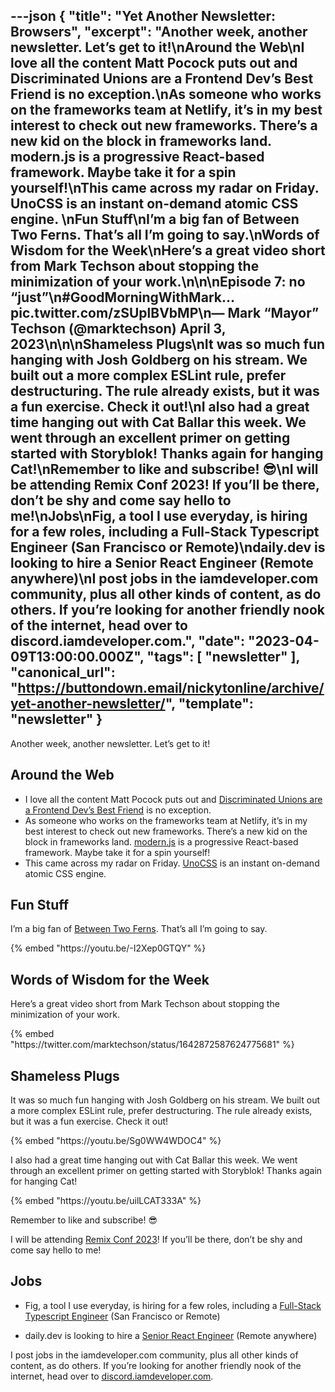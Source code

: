 ---json
{
  "title": "Yet Another Newsletter: Browsers",
  "excerpt": "Another week, another newsletter. Let’s get to it!\nAround the Web\nI love all the content Matt Pocock puts out and Discriminated Unions are a Frontend Dev’s Best Friend  is no exception.\nAs someone who works on the frameworks team at Netlify, it’s in my best interest to check out new frameworks. There’s a new kid on the block in frameworks land. modern.js is a progressive React-based framework. Maybe take it for a spin yourself!\nThis came across my radar on Friday. UnoCSS is an instant on-demand atomic CSS engine. \nFun Stuff\nI’m a big fan of Between Two Ferns. That’s all I’m going to say.\nWords of Wisdom for the Week\nHere’s a great video short from Mark Techson about stopping the minimization of your work.\n\n\nEpisode 7: no “just”\n#GoodMorningWithMark… pic.twitter.com/zSUplBVbMP\n— Mark “Mayor” Techson (@marktechson) April 3, 2023\n\n\nShameless Plugs\nIt was so much fun hanging with Josh Goldberg on his stream. We built out a more complex ESLint rule, prefer destructuring. The rule already exists, but it was a fun exercise. Check it out!\nI also had a great time hanging out with Cat Ballar this week. We went through an excellent primer on getting started with Storyblok! Thanks again for hanging Cat!\nRemember to like and subscribe! 😎\nI will be attending Remix Conf 2023! If you’ll be there, don’t be shy and come say hello to me!\nJobs\nFig, a tool I use everyday, is hiring for a few roles, including a Full-Stack Typescript Engineer (San Francisco or Remote)\ndaily.dev is looking to hire a Senior React Engineer (Remote anywhere)\nI post jobs in the iamdeveloper.com community, plus all other kinds of content, as do others. If you’re looking for another friendly nook of the internet, head over to discord.iamdeveloper.com.",
  "date": "2023-04-09T13:00:00.000Z",
  "tags": [
    "newsletter"
  ],
  "canonical_url": "https://buttondown.email/nickytonline/archive/yet-another-newsletter/",
  "template": "newsletter"
}
---

<p>Another week, another newsletter. Let&rsquo;s get to it!</p>
<h2>Around the Web</h2>
<ul>
<li>I love all the content Matt Pocock puts out and <a href="https://www.totaltypescript.com/discriminated-unions-are-a-devs-best-friend?utm_source=nickytonline&amp;utm_medium=email&amp;utm_campaign=yet-another-newsletter" target="_blank">Discriminated Unions are a Frontend Dev&rsquo;s Best Friend</a>  is no exception.</li>
<li>As someone who works on the frameworks team at Netlify, it’s in my best interest to check out new frameworks. There&rsquo;s a new kid on the block in frameworks land. <a href="https://modernjs.dev/?utm_source=nickytonline&amp;utm_medium=email&amp;utm_campaign=yet-another-newsletter" target="_blank">modern.js</a> is a progressive React-based framework. Maybe take it for a spin yourself!</li>
<li>This came across my radar on Friday. <a href="https://unocss.dev/?utm_source=nickytonline&amp;utm_medium=email&amp;utm_campaign=yet-another-newsletter" target="_blank">UnoCSS</a> is an instant on-demand atomic CSS engine. </li>
</ul>
<h2>Fun Stuff</h2>
<p>I&rsquo;m a big fan of <a href="https://www.imdb.com/title/tt1535002/?utm_source=nickytonline&amp;utm_medium=email&amp;utm_campaign=yet-another-newsletter" target="_blank">Between Two Ferns</a>. That&rsquo;s all I&rsquo;m going to say.</p>{% embed "https://youtu.be/-I2Xep0GTQY" %}
<h2>Words of Wisdom for the Week</h2>
<p>Here&rsquo;s a great video short from Mark Techson about stopping the minimization of your work.</p>
{% embed "https://twitter.com/marktechson/status/1642872587624775681" %}
<h2>Shameless Plugs</h2>
<p>It was so much fun hanging with Josh Goldberg on his stream. We built out a more complex ESLint rule, prefer destructuring. The rule already exists, but it was a fun exercise. Check it out!</p>{% embed "https://youtu.be/Sg0WW4WDOC4" %}
<p>I also had a great time hanging out with Cat Ballar this week. We went through an excellent primer on getting started with Storyblok! Thanks again for hanging Cat!</p>{% embed "https://youtu.be/uilLCAT333A" %}
<p>Remember to like and subscribe! 😎</p>
<p>I will be attending <a href="https://remix.run/conf/2023?utm_source=nickytonline&amp;utm_medium=email&amp;utm_campaign=yet-another-newsletter" target="_blank">Remix Conf 2023</a>! If you&rsquo;ll be there, don&rsquo;t be shy and come say hello to me!</p>
<h2>Jobs</h2>
<ul>
<li>
<p>Fig, a tool I use everyday, is hiring for a few roles, including a <a href="https://fig.io/jobs/full-stack-typescript?utm_source=nickytonline&amp;utm_medium=email&amp;utm_campaign=yet-another-newsletter" target="_blank">Full-Stack Typescript Engineer</a> (San Francisco or Remote)</p>
</li>
<li>
<p>daily.dev is looking to hire a <a href="https://www.comeet.com/jobs/dailydev/C8.003/senior-react-engineer/8E.83E?utm_source=nickytonline&amp;utm_medium=email&amp;utm_campaign=yet-another-newsletter" target="_blank">Senior React Engineer</a> (Remote anywhere)</p>
</li>
</ul>
<p>I post jobs in the iamdeveloper.com community, plus all other kinds of content, as do others. If you&rsquo;re looking for another friendly nook of the internet, head over to <a href="https://discord.iamdeveloper.com?utm_source=nickytonline&amp;utm_medium=email&amp;utm_campaign=yet-another-newsletter" target="_blank">discord.iamdeveloper.com</a>.</p>
